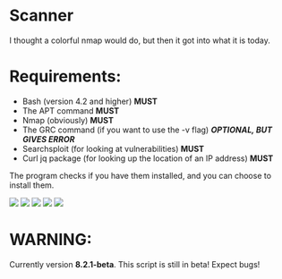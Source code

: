 # Scanner
I thought a colorful nmap would do, but then it got into what it is today.

# Requirements:
- Bash (version 4.2 and higher)                                                          **MUST**
- The APT command                                                                        **MUST**
- Nmap (obviously)                                                                       **MUST**
- The GRC command (if you want to use the -v flag)                                      ***OPTIONAL, BUT GIVES ERROR***
- Searchsploit (for looking at vulnerabilities)                                          **MUST**
- Curl jq package (for looking up the location of an IP address)                         **MUST**

The program checks if you have them installed, and you can choose to install them.

![](https://user-images.githubusercontent.com/64438056/80490409-94d45d80-8961-11ea-9b8a-7ddc21f1d0fb.png)
![](https://user-images.githubusercontent.com/64438056/80490413-9867e480-8961-11ea-87ab-88d24698b50e.png)
![](https://user-images.githubusercontent.com/64438056/80490415-99007b00-8961-11ea-80a3-032d2aa5346c.png)
![](https://user-images.githubusercontent.com/64438056/80490419-99991180-8961-11ea-8cff-6fecbdfdb792.png)
![](https://user-images.githubusercontent.com/64438056/80490429-9bfb6b80-8961-11ea-900f-b9b3cccb5f6d.png)


# WARNING:

Currently version **8.2.1-beta**.
This script is still in beta! Expect bugs!
